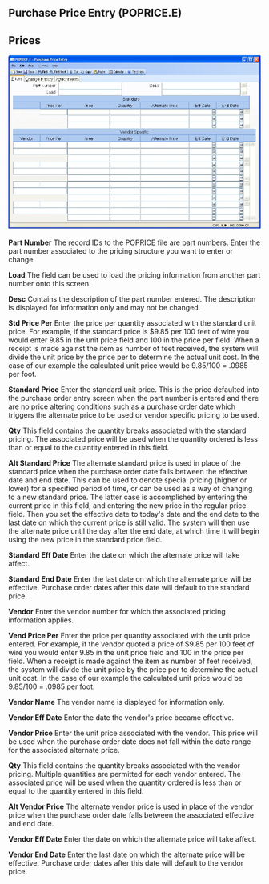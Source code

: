 ##  Purchase Price Entry (POPRICE.E)

<PageHeader />

##  Prices

![](./POPRICE-E-1.jpg)

**Part Number** The record IDs to the POPRICE file are part numbers. Enter the
part number associated to the pricing structure you want to enter or change.  
  
**Load** The field can be used to load the pricing information from another
part number onto this screen.  
  
**Desc** Contains the description of the part number entered. The description
is displayed for information only and may not be changed.  
  
**Std Price Per** Enter the price per quantity associated with the standard
unit price. For example, if the standard price is $9.85 per 100 feet of wire
you would enter 9.85 in the unit price field and 100 in the price per field.
When a receipt is made against the item as number of feet received, the system
will divide the unit price by the price per to determine the actual unit cost.
In the case of our example the calculated unit price would be 9.85/100 = .0985
per foot.  
  
**Standard Price** Enter the standard unit price. This is the price defaulted
into the purchase order entry screen when the part number is entered and there
are no price altering conditions such as a purchase order date which triggers
the alternate price to be used or vendor specific pricing to be used.  
  
**Qty** This field contains the quantity breaks associated with the standard
pricing. The associated price will be used when the quantity ordered is less
than or equal to the quantity entered in this field.  
  
**Alt Standard Price** The alternate standard price is used in place of the
standard price when the purchase order date falls between the effective date
and end date. This can be used to denote special pricing (higher or lower) for
a specified period of time, or can be used as a way of changing to a new
standard price. The latter case is accomplished by entering the current price
in this field, and entering the new price in the regular price field. Then you
set the effective date to today's date and the end date to the last date on
which the current price is still valid. The system will then use the alternate
price until the day after the end date, at which time it will begin using the
new price in the standard price field.  
  
**Standard Eff Date** Enter the date on which the alternate price will take
affect.  
  
**Standard End Date** Enter the last date on which the alternate price will be
effective. Purchase order dates after this date will default to the standard
price.  
  
**Vendor** Enter the vendor number for which the associated pricing
information applies.  
  
**Vend Price Per** Enter the price per quantity associated with the unit price
entered. For example, if the vendor quoted a price of $9.85 per 100 feet of
wire you would enter 9.85 in the unit price field and 100 in the price per
field. When a receipt is made against the item as number of feet received, the
system will divide the unit price by the price per to determine the actual
unit cost. In the case of our example the calculated unit price would be
9.85/100 = .0985 per foot.  
  
**Vendor Name** The vendor name is displayed for information only.  
  
**Vendor Eff Date** Enter the date the vendor's price became effective.  
  
**Vendor Price** Enter the unit price associated with the vendor. This price
will be used when the purchase order date does not fall within the date range
for the associated alternate price.  
  
**Qty** This field contains the quantity breaks associated with the vendor
pricing. Multiple quantities are permitted for each vendor entered. The
associated price will be used when the quantity ordered is less than or equal
to the quantity entered in this field.  
  
**Alt Vendor Price** The alternate vendor price is used in place of the vendor
price when the purchase order date falls between the associated effective and
end date.  
  
**Vendor Eff Date** Enter the date on which the alternate price will take
affect.  
  
**Vendor End Date** Enter the last date on which the alternate price will be
effective. Purchase order dates after this date will default to the vendor
price.  
  
  
<badge text= "Version 8.10.57" vertical="middle" />

<PageFooter />